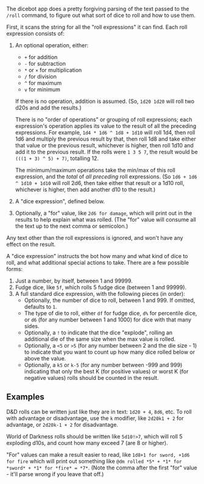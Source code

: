The dicebot app does a pretty forgiving parsing of the text passed to the `/roll` command,
to figure out what sort of dice to roll and how to use them.

First, it scans the string for all the "roll expressions" it can find.
Each roll expression consists of:

1. An optional operation, either:
	* `+` for addition
	* `-` for subtraction
	* `*` or `×` for multiplication
	* `/` for division
	* `^` for maximum
	* `v` for minimum

	If there is no operation, addition is assumed.
	(So, `1d20 1d20` will roll two d20s and add the results.)

	There is no "order of operations" or grouping of roll expressions;
	each expression's operation applies its value to the result of all the preceding expressions.
	For example, `1d4 * 1d6 ^ 1d8 + 1d10` will roll 1d4,
	then roll 1d6 and multiply the previous result by that,
	then roll 1d8 and take either that value or the previous result, whichever is higher,
	then roll 1d10 and add it to the previous result.
	If the rolls were `1 3 5 7`, the result would be `(((1 + 3) ^ 5) + 7)`, totalling 12.

	The minimum/maximum operations take the min/max of this roll expression,
	and the *total* of *all preceding* roll expressions.
	(So `1d6 + 1d6 ^ 1d10 + 1d10` will roll 2d6, then take either that result or a 1d10 roll, whichever is higher, then add another d10 to the result.)
2. A "dice expression", defined below.
3. Optionally, a "for" value, like `2d6 for damage`,
	which will print out in the results to help explain what was rolled.
	(The "for" value will consume all the text up to the next comma or semicolon.)

Any text other than the roll expressions is ignored,
and won't have any effect on the result.

A "dice expression" instructs the bot how many and what kind of dice to roll,
and what additional special actions to take.
There are a few possible forms:

1. Just a number, by itself, between 1 and 99999.
2. Fudge dice, like `5f`, which rolls 5 fudge dice (between 1 and 99999).
3. A full standard dice expression, with the following pieces (in order):
	* Optionally, the number of dice to roll, between 1 and 999. If omitted, defaults to `1`.
	* The type of die to roll, either `df` for fudge dice, `d%` for percentile dice, or `d6` (for any number between 1 and 1000) for dice with that many sides.
	* Optionally, a `!` to indicate that the dice "explode", rolling an additional die of the same size when the max value is rolled.
	* Optionally, a `<5` or `>5` (for any number between 2 and the die size - 1) to indicate that you want to count up how many dice rolled below or above the value.
	* Optionally, a `k5` or `k-5` (for any number between -999 and 999) indicating that only the best K (for positive values) or worst K (for negative values) rolls should be counted in the result.

Examples
--------

D&D rolls can be written just like they are in text: `1d20 + 4`, `8d6`, etc. To roll with advantage or disadvantage, use the `k` modifier, like `2d20k1 + 2` for advantage, or `2d20k-1 + 2` for disadvantage.

World of Darkness rolls should be written like `5d10!>7`, which will roll 5 exploding d10s, and count how many exceed 7 (are 8 or higher).

"For" values can make a result easier to read, like `1d8+1 for sword, +1d6 for fire` which will print out something like `@dm rolled *5* + *1* for *sword* + *1* for *fire* = *7*`. (Note the comma after the first "for" value - it'll parse wrong if you leave that off.)
